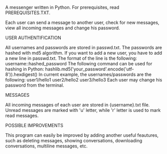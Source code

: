 A messenger written in Python. 
For prerequisites, read PREREQUISITES.TXT.

Each user can send a message to another user, check for new messages, view all incoming messages and change his password.

USER AUTHENTIFICATION

All usernames and passwords are stored in passwd.txt. The passwords are hashed with md5 algorithm.
If you want to add a new user, you have to add a new line in passwd.txt. 
The format of the line is the following:
    username::hashed_password
The following command can be used for hashing in Python:
    hashlib.md5('your_password'.encode('utf-8')).hexdigest()
In current example, the usernames/passwords are the following:
    user1/hello1
    user2/hello2
    user3/hello3
Each user may change his password from the terminal.

MESSAGES

All incoming messages of each user are stored in {username}.txt file.
Unread messages are marked with 'u' letter, while 'r' letter is used to mark read messages.

POSSIBLE IMPROVEMENTS

This program can easily be improved by adding another useful feautures, such as deleting messages, showing conversations, downloading conversations, multiline messages, etc. 
